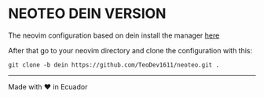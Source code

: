 # NEOTEO DEIN VERSION

The neovim configuration based on dein install the manager [here](https://github.com/Shougo/dein.vim)

After that go to your neovim directory and clone the configuration with this:
```
git clone -b dein https://github.com/TeoDev1611/neoteo.git .
```
---
Made with ❤ in Ecuador
